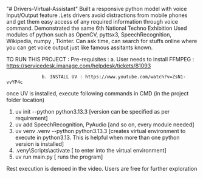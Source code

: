 "# Drivers-Virtual-Assistant" 
Built a responsive python model with voice Input/Output feature .Lets drivers avoid distractions from mobile phones and get them easy access of any required information through voice command.
Demonstrated the same 6th National Techno Exhibition
Used modules of python such as OpenCV, pyttsx3, SpeechRecognition, Wikipedia, numpy , Tkinter.
Can ask time, can search for stuffs online where you can get voice output just like famous assitants known.


TO RUN THIS PROJECT : 
Pre-requisites : a. User needs to install FFMPEG : https://servicedesk.imanage.com/helpdesk/tickets/81093

                 b. INSTALL UV : https://www.youtube.com/watch?v=ZsN1-vvYP4c
once UV is installed, execute following commands in CMD (in the project folder location)
1. uv init --python python3.13.3 [version can be specified as per requirement]
2. uv add SpeechRecognition, PyAudio [and so on, every module needed]
3. uv venv .venv --python python3.13.3 [creates virtual environment to execute in python3.13. This is helpful when more than one python version is installed]
4. .veny\Scripts\activate [ to enter into the virtual environment]
5. uv run main.py [ runs the program]

Rest execution is demoed in the video. Users are free for further exploration
